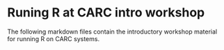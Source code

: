 # Runing R at CARC intro workshop

The following markdown files contain the introductory workshop material for running R on CARC systems. 
